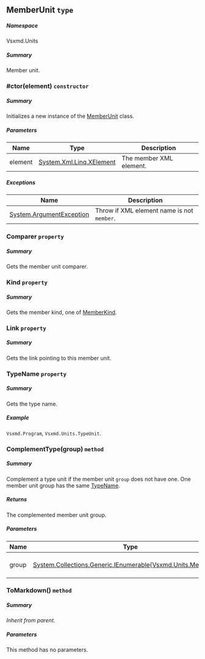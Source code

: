 <a name='T-Vsxmd-Units-MemberUnit'></a>
## MemberUnit `type`

##### Namespace

Vsxmd.Units

##### Summary

Member unit.

<a name='M-Vsxmd-Units-MemberUnit-#ctor-System-Xml-Linq-XElement-'></a>
### #ctor(element) `constructor`

##### Summary

Initializes a new instance of the [MemberUnit](./Vsxmd.Units.MemberUnit.md/#T-Vsxmd-Units-MemberUnit) class.

##### Parameters

| Name | Type | Description |
| ---- | ---- | ----------- |
| element | [System.Xml.Linq.XElement](http://msdn.microsoft.com/query/dev14.query?appId=Dev14IDEF1&l=EN-US&k=k:System.Xml.Linq.XElement) | The member XML element. |

##### Exceptions

| Name | Description |
| ---- | ----------- |
| [System.ArgumentException](http://msdn.microsoft.com/query/dev14.query?appId=Dev14IDEF1&l=EN-US&k=k:System.ArgumentException) | Throw if XML element name is not `member`. |

<a name='P-Vsxmd-Units-MemberUnit-Comparer'></a>
### Comparer `property`

##### Summary

Gets the member unit comparer.

<a name='P-Vsxmd-Units-MemberUnit-Kind'></a>
### Kind `property`

##### Summary

Gets the member kind, one of [MemberKind](./Vsxmd.Units.MemberKind.md/#T-Vsxmd-Units-MemberKind).

<a name='P-Vsxmd-Units-MemberUnit-Link'></a>
### Link `property`

##### Summary

Gets the link pointing to this member unit.

<a name='P-Vsxmd-Units-MemberUnit-TypeName'></a>
### TypeName `property`

##### Summary

Gets the type name.

##### Example

`Vsxmd.Program`, `Vsxmd.Units.TypeUnit`.

<a name='M-Vsxmd-Units-MemberUnit-ComplementType-System-Collections-Generic-IEnumerable{Vsxmd-Units-MemberUnit}-'></a>
### ComplementType(group) `method`

##### Summary

Complement a type unit if the member unit `group` does not have one.
One member unit group has the same [TypeName](./Vsxmd.Units.MemberUnit.md/#P-Vsxmd-Units-MemberUnit-TypeName).

##### Returns

The complemented member unit group.

##### Parameters

| Name | Type | Description |
| ---- | ---- | ----------- |
| group | [System.Collections.Generic.IEnumerable{Vsxmd.Units.MemberUnit}](http://msdn.microsoft.com/query/dev14.query?appId=Dev14IDEF1&l=EN-US&k=k:System.Collections.Generic.IEnumerable) | The member unit group. |

<a name='M-Vsxmd-Units-MemberUnit-ToMarkdown'></a>
### ToMarkdown() `method`

##### Summary

*Inherit from parent.*

##### Parameters

This method has no parameters.
